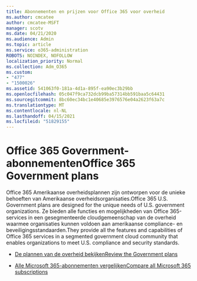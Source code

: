 ```yaml
---
title: Abonnementen en prijzen voor Office 365 voor overheid
ms.author: cmcatee
author: cmcatee-MSFT
manager: scotv
ms.date: 04/21/2020
ms.audience: Admin
ms.topic: article
ms.service: o365-administration
ROBOTS: NOINDEX, NOFOLLOW
localization_priority: Normal
ms.collection: Adm_O365
ms.custom:
- "477"
- "1500026"
ms.assetid: 541063f0-181a-4d1a-895f-ea90ec3b29bb
ms.openlocfilehash: 05c047f9ca732dcb99ba57314bb591baa5c64431
ms.sourcegitcommit: 8bc60ec34bc1e40685e3976576e04a2623f63a7c
ms.translationtype: MT
ms.contentlocale: nl-NL
ms.lasthandoff: 04/15/2021
ms.locfileid: "51829155"
---
```

# <a name="office-365-government-plans"></a><span data-ttu-id="8e62f-102">Office 365 Government-abonnementen</span><span class="sxs-lookup"><span data-stu-id="8e62f-102">Office 365 Government plans</span></span>

<span data-ttu-id="8e62f-103">Office 365 Amerikaanse overheidsplannen zijn ontworpen voor de unieke behoeften van Amerikaanse overheidsorganisaties.</span><span class="sxs-lookup"><span data-stu-id="8e62f-103">Office 365 U.S. Government plans are designed for the unique needs of U.S. government organizations.</span></span> <span data-ttu-id="8e62f-104">Ze bieden alle functies en mogelijkheden van Office 365-services in een gesegmenteerde cloudgemeenschap van de overheid waarmee organisaties kunnen voldoen aan amerikaanse compliance- en beveiligingsstandaarden.</span><span class="sxs-lookup"><span data-stu-id="8e62f-104">They provide all the features and capabilities of Office 365 services in a segmented government cloud community that enables organizations to meet U.S. compliance and security standards.</span></span>
  
- [<span data-ttu-id="8e62f-105">De plannen van de overheid bekijken</span><span class="sxs-lookup"><span data-stu-id="8e62f-105">Review the Government plans</span></span>](https://products.office.com/government/compare-office-365-government-plans)

- [<span data-ttu-id="8e62f-106">Alle Microsoft 365-abonnementen vergelijken</span><span class="sxs-lookup"><span data-stu-id="8e62f-106">Compare all Microsoft 365 subscriptions</span></span>](https://products.office.com/business/compare-more-office-365-for-business-plans)